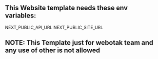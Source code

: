 ## This Website template needs these env variables:
NEXT_PUBLIC_API_URL
NEXT_PUBLIC_SITE_URL

## NOTE: This Template just for webotak team and any use of other is not allowed
